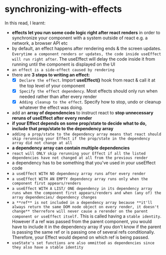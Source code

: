 # synchronizing-with-effects

In this read, I learnt:

- **effects let you run some code logic right after react renders** in order to synchronize your component with a system outside of react e.g. a network, a browser API etc
- by default, an effect happens after rendering ends & the screen updates. `Everytime a component renders or updates, the code inside useEffect will run right after`. The useEffect will delay the code inside it from running until the component is displayed on the UI
- `an effect is a side-effect caused by rendering`
- there are **3 steps to writing an effect:**
  - [x] `Declare the effect`. Import **useEffect()** hook from react & call it at the top level of your component
  - [x] `Specify the effect dependency`. Most effects should only run when needed rather than after every render
  - [x] `Adding cleanup to the effect`. Specify how to stop, undo or cleanup whatever the effect was doing.
- add an **array of dependencies** to instruct react to **stop unnecessary reruns of useEffect after every render**
- **if your Effect depends on some prop/state to decide what to do, include that prop/state to the dependency array**
- `adding a prop/state to the dependency array means that react should skip rerunning your Effect if the prop/state in the dependency array did not change at all`
- **a dependency array can contain multiple dependencies**
- `react will ONLY skip rerunning your Effect if all the listed dependencies have not changed at all from the previous render`
- a dependency has to be something that you've used in your useEffect code
- `a useEffect WITH NO dependency array runs after every render`
- `a useEffect WITH AN EMPTY dependency array runs only when the component first appears/renders`
- `a useEffect WITH A LIST/ ONE dependency in its dependency array runs when the component first appears/renders and when (any of) the array dependencies/ dependency changes`
- `a **ref** is not included in a dependency array because **it'll always return the same DOM node object on every render, it doesn't change** therrefore will never cause a rerender on the parent component or useEffect itself.` This is called having a `stable identity`. However if a ref was passed from the parent component, you would have to include it in the dependency array if you don't know if the parent is passing the same ref or is passing one of several refs conditionally. Therefore, your Effect would depend on which ref is being passed.
- `useState's set functions are also ommitted as dependencies since they also have a stable identity`
